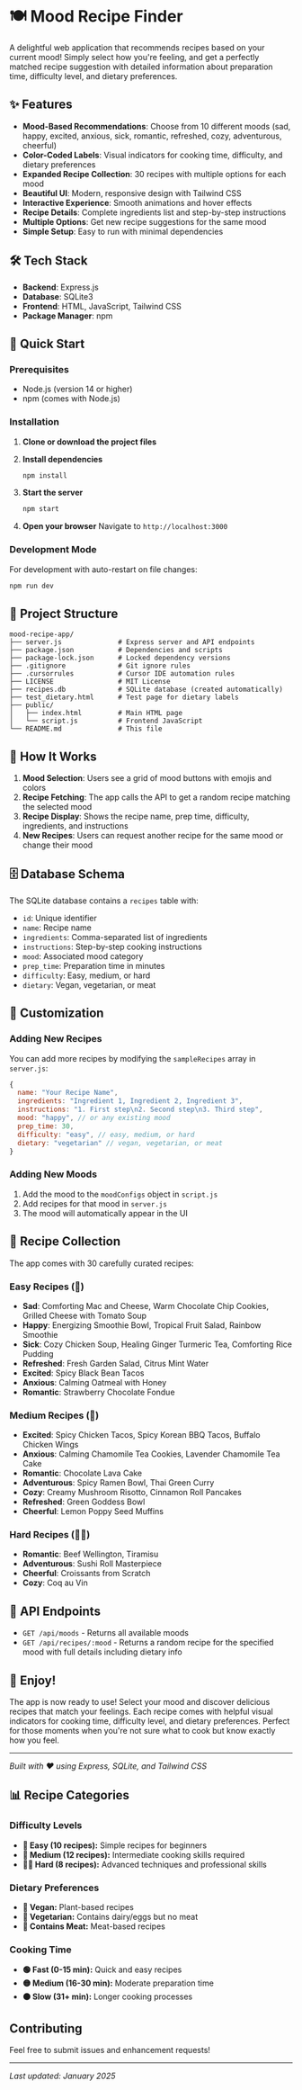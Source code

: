 # 🍽️ Mood Recipe Finder

A delightful web application that recommends recipes based on your current mood! Simply select how you're feeling, and get a perfectly matched recipe suggestion with detailed information about preparation time, difficulty level, and dietary preferences.

## ✨ Features

- **Mood-Based Recommendations**: Choose from 10 different moods (sad, happy, excited, anxious, sick, romantic, refreshed, cozy, adventurous, cheerful)
- **Color-Coded Labels**: Visual indicators for cooking time, difficulty, and dietary preferences
- **Expanded Recipe Collection**: 30 recipes with multiple options for each mood
- **Beautiful UI**: Modern, responsive design with Tailwind CSS
- **Interactive Experience**: Smooth animations and hover effects
- **Recipe Details**: Complete ingredients list and step-by-step instructions
- **Multiple Options**: Get new recipe suggestions for the same mood
- **Simple Setup**: Easy to run with minimal dependencies

## 🛠️ Tech Stack

- **Backend**: Express.js
- **Database**: SQLite3
- **Frontend**: HTML, JavaScript, Tailwind CSS
- **Package Manager**: npm

## 🚀 Quick Start

### Prerequisites

- Node.js (version 14 or higher)
- npm (comes with Node.js)

### Installation

1. **Clone or download the project files**

2. **Install dependencies**
   ```bash
   npm install
   ```

3. **Start the server**
   ```bash
   npm start
   ```

4. **Open your browser**
   Navigate to `http://localhost:3000`

### Development Mode

For development with auto-restart on file changes:
```bash
npm run dev
```

## 📁 Project Structure

```
mood-recipe-app/
├── server.js              # Express server and API endpoints
├── package.json           # Dependencies and scripts
├── package-lock.json      # Locked dependency versions
├── .gitignore             # Git ignore rules
├── .cursorrules           # Cursor IDE automation rules
├── LICENSE                # MIT License
├── recipes.db             # SQLite database (created automatically)
├── test_dietary.html      # Test page for dietary labels
├── public/
│   ├── index.html         # Main HTML page
│   └── script.js          # Frontend JavaScript
└── README.md              # This file
```

## 🎯 How It Works

1. **Mood Selection**: Users see a grid of mood buttons with emojis and colors
2. **Recipe Fetching**: The app calls the API to get a random recipe matching the selected mood
3. **Recipe Display**: Shows the recipe name, prep time, difficulty, ingredients, and instructions
4. **New Recipes**: Users can request another recipe for the same mood or change their mood

## 🗄️ Database Schema

The SQLite database contains a `recipes` table with:
- `id`: Unique identifier
- `name`: Recipe name
- `ingredients`: Comma-separated list of ingredients
- `instructions`: Step-by-step cooking instructions
- `mood`: Associated mood category
- `prep_time`: Preparation time in minutes
- `difficulty`: Easy, medium, or hard
- `dietary`: Vegan, vegetarian, or meat

## 🎨 Customization

### Adding New Recipes

You can add more recipes by modifying the `sampleRecipes` array in `server.js`:

```javascript
{
  name: "Your Recipe Name",
  ingredients: "Ingredient 1, Ingredient 2, Ingredient 3",
  instructions: "1. First step\n2. Second step\n3. Third step",
  mood: "happy", // or any existing mood
  prep_time: 30,
  difficulty: "easy", // easy, medium, or hard
  dietary: "vegetarian" // vegan, vegetarian, or meat
}
```

### Adding New Moods

1. Add the mood to the `moodConfigs` object in `script.js`
2. Add recipes for that mood in `server.js`
3. The mood will automatically appear in the UI

## 🌟 Recipe Collection

The app comes with 30 carefully curated recipes:

### Easy Recipes (🥄)
- **Sad**: Comforting Mac and Cheese, Warm Chocolate Chip Cookies, Grilled Cheese with Tomato Soup
- **Happy**: Energizing Smoothie Bowl, Tropical Fruit Salad, Rainbow Smoothie
- **Sick**: Cozy Chicken Soup, Healing Ginger Turmeric Tea, Comforting Rice Pudding
- **Refreshed**: Fresh Garden Salad, Citrus Mint Water
- **Excited**: Spicy Black Bean Tacos
- **Anxious**: Calming Oatmeal with Honey
- **Romantic**: Strawberry Chocolate Fondue

### Medium Recipes (🔪)
- **Excited**: Spicy Chicken Tacos, Spicy Korean BBQ Tacos, Buffalo Chicken Wings
- **Anxious**: Calming Chamomile Tea Cookies, Lavender Chamomile Tea Cake
- **Romantic**: Chocolate Lava Cake
- **Adventurous**: Spicy Ramen Bowl, Thai Green Curry
- **Cozy**: Creamy Mushroom Risotto, Cinnamon Roll Pancakes
- **Refreshed**: Green Goddess Bowl
- **Cheerful**: Lemon Poppy Seed Muffins

### Hard Recipes (👨‍🍳)
- **Romantic**: Beef Wellington, Tiramisu
- **Adventurous**: Sushi Roll Masterpiece
- **Cheerful**: Croissants from Scratch
- **Cozy**: Coq au Vin

## 🔧 API Endpoints

- `GET /api/moods` - Returns all available moods
- `GET /api/recipes/:mood` - Returns a random recipe for the specified mood with full details including dietary info

## 🎉 Enjoy!

The app is now ready to use! Select your mood and discover delicious recipes that match your feelings. Each recipe comes with helpful visual indicators for cooking time, difficulty level, and dietary preferences. Perfect for those moments when you're not sure what to cook but know exactly how you feel.

---

*Built with ❤️ using Express, SQLite, and Tailwind CSS*

## 📊 Recipe Categories

### Difficulty Levels
- **🥄 Easy (10 recipes):** Simple recipes for beginners
- **🔪 Medium (12 recipes):** Intermediate cooking skills required  
- **👨‍🍳 Hard (8 recipes):** Advanced techniques and professional skills

### Dietary Preferences
- **🌱 Vegan:** Plant-based recipes
- **🥬 Vegetarian:** Contains dairy/eggs but no meat
- **🥩 Contains Meat:** Meat-based recipes

### Cooking Time
- **🟢 Fast (0-15 min):** Quick and easy recipes
- **🟡 Medium (16-30 min):** Moderate preparation time
- **🟠 Slow (31+ min):** Longer cooking processes

## Contributing

Feel free to submit issues and enhancement requests!

---

*Last updated: January 2025* 